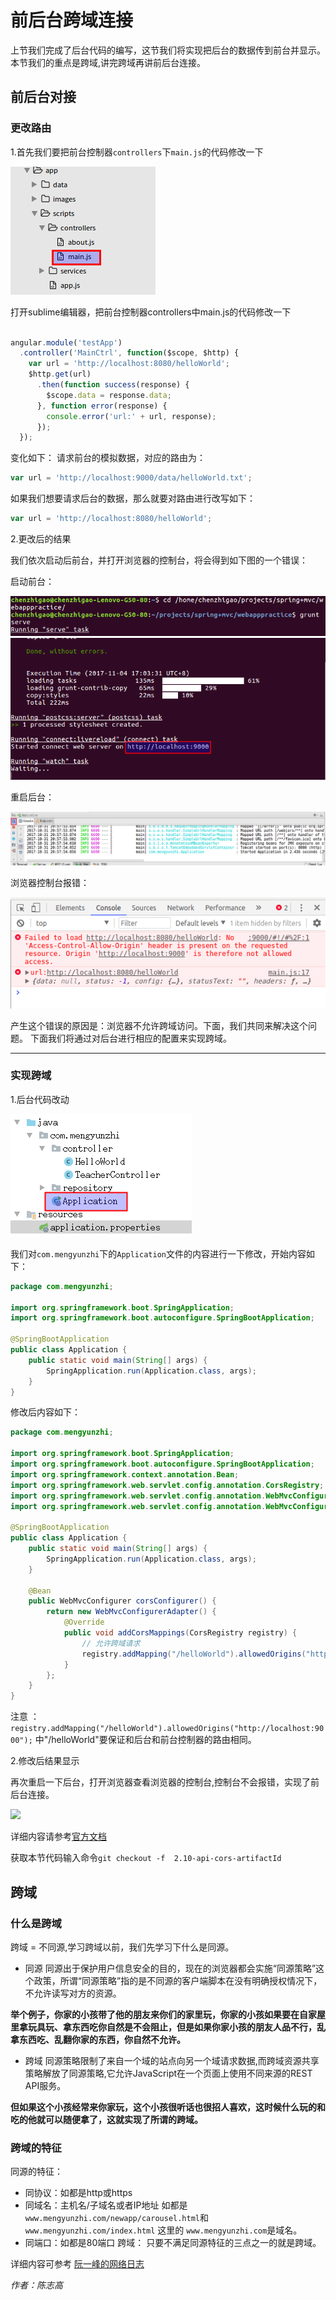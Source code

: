 # 前后台跨域连接
上节我们完成了后台代码的编写，这节我们将实现把后台的数据传到前台并显示。
本节我们的重点是跨域,讲完跨域再讲前后台连接。




## 前后台对接



### 更改路由

1.首先我们要把前台控制器```controllers```下```main.js```的代码修改一下

![](image/3.png)

打开sublime编辑器，把前台控制器controllers中main.js的代码修改一下

``` js

angular.module('testApp')
  .controller('MainCtrl', function($scope, $http) {
    var url = 'http://localhost:8080/helloWorld';
    $http.get(url)
      .then(function success(response) {
        $scope.data = response.data;
      }, function error(response) {
        console.error('url:' + url, response);
      });
  });
```

变化如下：
请求前台的模拟数据，对应的路由为：


``` js
var url = 'http://localhost:9000/data/helloWorld.txt';
```

如果我们想要请求后台的数据，那么就要对路由进行改写如下：

```javascript
var url = 'http://localhost:8080/helloWorld';
```


2.更改后的结果

我们依次启动后前台，并打开浏览器的控制台，将会得到如下图的一个错误：

启动前台：


![](image/6.png)
![](image/7.png)


重启后台：

![](image/5.png)

浏览器控制台报错：

![](image/1.png)

产生这个错误的原因是：浏览器不允许跨域访问。下面，我们共同来解决这个问题。
下面我们将通过对后台进行相应的配置来实现跨域。

___

### 实现跨域


1.后台代码改动

![](image/4.png)


我们对```com.mengyunzhi```下的```Application```文件的内容进行一下修改，开始内容如下：

```java
package com.mengyunzhi;

import org.springframework.boot.SpringApplication;
import org.springframework.boot.autoconfigure.SpringBootApplication;

@SpringBootApplication
public class Application {
    public static void main(String[] args) {
        SpringApplication.run(Application.class, args);
    }
}
```

修改后内容如下：

```java
package com.mengyunzhi;

import org.springframework.boot.SpringApplication;
import org.springframework.boot.autoconfigure.SpringBootApplication;
import org.springframework.context.annotation.Bean;
import org.springframework.web.servlet.config.annotation.CorsRegistry;
import org.springframework.web.servlet.config.annotation.WebMvcConfigurer;
import org.springframework.web.servlet.config.annotation.WebMvcConfigurerAdapter;

@SpringBootApplication
public class Application {
    public static void main(String[] args) {
        SpringApplication.run(Application.class, args);
    }

    @Bean
    public WebMvcConfigurer corsConfigurer() {
        return new WebMvcConfigurerAdapter() {
            @Override
            public void addCorsMappings(CorsRegistry registry) {
            	// 允许跨域请求
                registry.addMapping("/helloWorld").allowedOrigins("http://localhost:9000");
            }
        };
    }
}
```

注意 ：  
 ```registry.addMapping("/helloWorld").allowedOrigins("http://localhost:9000");``` 中"/helloWorld"要保证和后台和前台控制器的路由相同。

2.修改后结果显示

再次重启一下后台，打开浏览器查看浏览器的控制台,控制台不会报错，实现了前后台连接。

![](image/2.png)

详细内容请参考[官方文档](http://spring.io/guides/gs/rest-service-cors/) 

获取本节代码输入命令```git checkout -f  2.10-api-cors-artifactId```

## 跨域

### 什么是跨域

跨域 = 不同源,学习跨域以前，我们先学习下什么是同源。

- 同源
同源出于保护用户信息安全的目的，现在的浏览器都会实施“同源策略”这个政策，所谓“同源策略”指的是不同源的客户端脚本在没有明确授权情况下，不允许读写对方的资源。

<p><strong>举个例子，你家的小孩带了他的朋友来你们的家里玩，你家的小孩如果要在自家屋里拿玩具玩、拿东西吃你自然是不会阻止，但是如果你家小孩的朋友人品不行，乱拿东西吃、乱翻你家的东西，你自然不允许。</strong></p>

- 跨域
同源策略限制了来自一个域的站点向另一个域请求数据,而跨域资源共享策略解放了同源策略,它允许JavaScript在一个页面上使用不同来源的REST API服务。

<p><strong>但如果这个小孩经常来你家玩，这个小孩很听话也很招人喜欢，这时候什么玩的和吃的他就可以随便拿了，这就实现了所谓的跨域。</strong></p>


### 跨域的特征

同源的特征：

- 同协议：如都是http或https
- 同域名：主机名/子域名或者IP地址
如都是``` www.mengyunzhi.com/newapp/carousel.html ```和```www.mengyunzhi.com/index.html```
这里的 ```www.mengyunzhi.com```是域名。
- 同端口：如都是80端口
跨域：
只要不满足同源特征的三点之一的就是跨域。

详细内容可参考
[阮一峰的网络日志](http://www.ruanyifeng.com/blog/2016/04/cors.html) 





*作者：陈志高*

